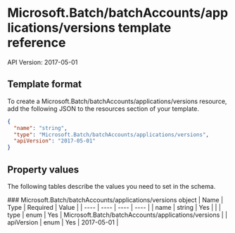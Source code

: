 # Microsoft.Batch/batchAccounts/applications/versions template reference
API Version: 2017-05-01
## Template format

To create a Microsoft.Batch/batchAccounts/applications/versions resource, add the following JSON to the resources section of your template.

```json
{
  "name": "string",
  "type": "Microsoft.Batch/batchAccounts/applications/versions",
  "apiVersion": "2017-05-01"
}
```
## Property values

The following tables describe the values you need to set in the schema.

<a id="Microsoft.Batch/batchAccounts/applications/versions" />
### Microsoft.Batch/batchAccounts/applications/versions object
|  Name | Type | Required | Value |
|  ---- | ---- | ---- | ---- |
|  name | string | Yes |  |
|  type | enum | Yes | Microsoft.Batch/batchAccounts/applications/versions |
|  apiVersion | enum | Yes | 2017-05-01 |

